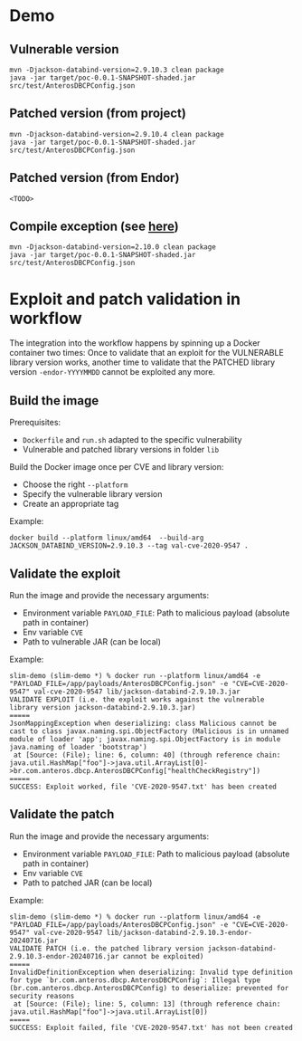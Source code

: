 

# Demo

## Vulnerable version

```
mvn -Djackson-databind-version=2.9.10.3 clean package
java -jar target/poc-0.0.1-SNAPSHOT-shaded.jar src/test/AnterosDBCPConfig.json
```

## Patched version (from project)

```
mvn -Djackson-databind-version=2.9.10.4 clean package
java -jar target/poc-0.0.1-SNAPSHOT-shaded.jar src/test/AnterosDBCPConfig.json
```

## Patched version (from Endor)

```
<TODO>
```

## Compile exception (see [here](https://github.com/FasterXML/jackson/wiki/Jackson-Release-2.10#databind-typereference-assignment-compatibility-for-readvalue))

```
mvn -Djackson-databind-version=2.10.0 clean package
java -jar target/poc-0.0.1-SNAPSHOT-shaded.jar src/test/AnterosDBCPConfig.json
```

# Exploit and patch validation in workflow 

The integration into the workflow happens by spinning up a Docker container two times: Once to validate that an exploit for the VULNERABLE library version works, another time to validate that the PATCHED library version `-endor-YYYYMMDD` cannot be exploited any more.

## Build the image

Prerequisites:
- `Dockerfile` and `run.sh` adapted to the specific vulnerability
- Vulnerable and patched library versions in folder `lib`

Build the Docker image once per CVE and library version:
- Choose the right `--platform`
- Specify the vulnerable library version
- Create an appropriate tag

Example:
```
docker build --platform linux/amd64  --build-arg JACKSON_DATABIND_VERSION=2.9.10.3 --tag val-cve-2020-9547 . 
```

## Validate the exploit

Run the image and provide the necessary arguments:
- Environment variable `PAYLOAD_FILE`: Path to malicious payload (absolute path in container)
- Env variable `CVE`
- Path to vulnerable JAR (can be local)

Example:
```
slim-demo (slim-demo *) % docker run --platform linux/amd64 -e "PAYLOAD_FILE=/app/payloads/AnterosDBCPConfig.json" -e "CVE=CVE-2020-9547" val-cve-2020-9547 lib/jackson-databind-2.9.10.3.jar
VALIDATE EXPLOIT (i.e. the exploit works against the vulnerable library version jackson-databind-2.9.10.3.jar)
=====
JsonMappingException when deserializing: class Malicious cannot be cast to class javax.naming.spi.ObjectFactory (Malicious is in unnamed module of loader 'app'; javax.naming.spi.ObjectFactory is in module java.naming of loader 'bootstrap')
 at [Source: (File); line: 6, column: 40] (through reference chain: java.util.HashMap["foo"]->java.util.ArrayList[0]->br.com.anteros.dbcp.AnterosDBCPConfig["healthCheckRegistry"])
=====
SUCCESS: Exploit worked, file 'CVE-2020-9547.txt' has been created
```

## Validate the patch

Run the image and provide the necessary arguments:
- Environment variable `PAYLOAD_FILE`: Path to malicious payload (absolute path in container)
- Env variable `CVE`
- Path to patched JAR (can be local)

Example:
```
slim-demo (slim-demo *) % docker run --platform linux/amd64 -e "PAYLOAD_FILE=/app/payloads/AnterosDBCPConfig.json" -e "CVE=CVE-2020-9547" val-cve-2020-9547 lib/jackson-databind-2.9.10.3-endor-20240716.jar 
VALIDATE PATCH (i.e. the patched library version jackson-databind-2.9.10.3-endor-20240716.jar cannot be exploited)
=====
InvalidDefinitionException when deserializing: Invalid type definition for type `br.com.anteros.dbcp.AnterosDBCPConfig`: Illegal type (br.com.anteros.dbcp.AnterosDBCPConfig) to deserialize: prevented for security reasons
 at [Source: (File); line: 5, column: 13] (through reference chain: java.util.HashMap["foo"]->java.util.ArrayList[0])
=====
SUCCESS: Exploit failed, file 'CVE-2020-9547.txt' has not been created
```